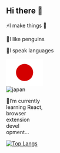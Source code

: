 ## Hi there 👋
⚡I make things  👻

🐧I like penguins  

💬I speak languages <div style="width: 100px;"><svg viewBox="0 0 640 480" xmlns="http://www.w3.org/2000/svg" xmlns:xlink="http://www.w3.org/1999/xlink"><clipPath id="a"><path d="m-88 32h640v480h-640z"/></clipPath><g clip-path="url(#a)" fill-rule="evenodd" stroke-width="1pt" transform="translate(88 -32)"><path d="m-128 32h720v480h-720z" fill="#fff"/><circle cx="523.1" cy="344.1" fill="#d30000" r="194.9" transform="matrix(.76554 0 0 .76554 -168.4 8.6)"/></g></svg><div>![japan](https://github.com/user-attachments/assets/2e7583db-af02-41cd-9e07-040218e07a73)

🌱I’m currently learning React, browser extension devel
opment...  


[![Top Langs](https://github-readme-stats.vercel.app/api/top-langs/?username=bluolightning&hide=css,html&layout=compact&theme=tokyonight)](https://github.com/anuraghazra/github-readme-stats)


<!--
**bluolightning/bluolightning** is a ✨ _special_ ✨ repository because its `README.md` (this file) appears on your GitHub profile.

Here are some ideas to get you started:

- 🔭 I’m currently working on ...
- 🌱 I’m currently learning ...
- 👯 I’m looking to collaborate on ...
- 🤔 I’m looking for help with ...
- 💬 Ask me about ...
- 📫 How to reach me: ...
- 😄 Pronouns: ...
- ⚡ Fun fact: ...
-->
